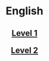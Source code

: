 <h1> 
<p align="center">
English
</p>
</h1>

<h2>
<p align="center">
  <a href="https://1blockatatime.github.io/English/A">Level 1</a>
  <br>
</p>
<p align="center">
  <a href="https://1blockatatime.github.io/English/B">Level 2</a>
  <br>
</p>
</h2>
<!--<p align="center">
  <a href="https://1blockatatime.github.io/English/Year3">Year 3</a>
  <br>
</p>
<p align="center">
  <a href="https://1blockatatime.github.io/English/Year4">Year 4</a>
  <br>
</p>
</h4>-->
